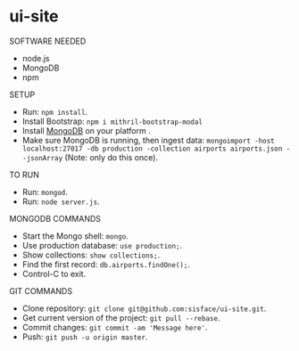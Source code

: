 # ui-site

SOFTWARE NEEDED
- node.js
- MongoDB
- npm

SETUP
- Run: `npm install`.
- Install Bootstrap: `npm i mithril-bootstrap-modal`
- Install [MongoDB](http://docs.mongodb.com/manual/installation/) on your platform .
- Make sure MongoDB is running, then ingest data: `mongoimport -host localhost:27017 -db production -collection airports airports.json --jsonArray`  (Note: only do this once).

TO RUN
- Run: `mongod`.
- Run: `node server.js`.

MONGODB COMMANDS
- Start the Mongo shell: `mongo`.
- Use production database: `use production;`.
- Show collections: `show collections;`.
- Find the first record: `db.airports.findOne();`.
- Control-C to exit.

GIT COMMANDS
- Clone repository: `git clone git@github.com:sisface/ui-site.git`.
- Get current version of the project: `git pull --rebase`.
- Commit changes: `git commit -am 'Message here'`.
- Push: `git push -u origin master`.
